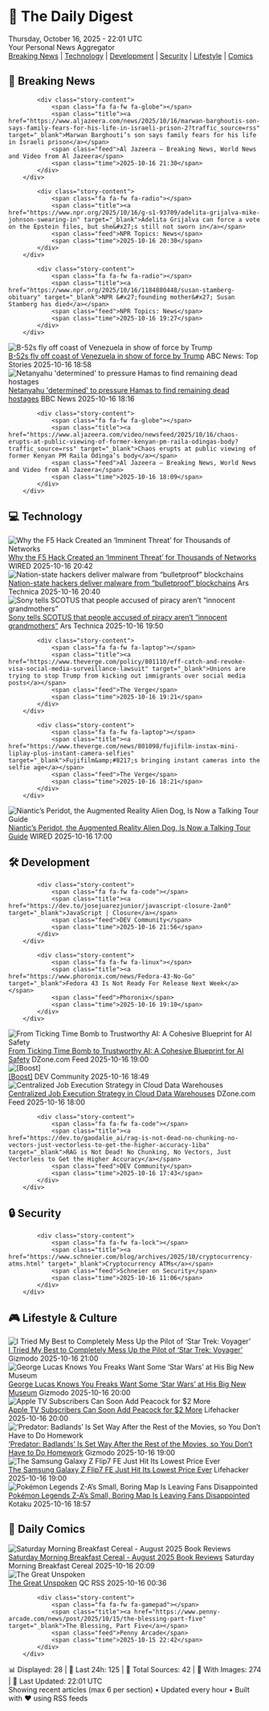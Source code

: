 <!-- Processing 54 RSS feeds at 2025-10-16 22:01:30 UTC -->
<!-- Processing: XKCD -->
<!-- Processing: Saturday Morning Breakfast Cereal -->
<!-- Processing: Penny Arcade -->
<!-- Processing: Garfield -->
<!-- Processing: Dilbert -->
<!-- Processing: Cyanide & Happiness -->
<!-- Processing: Girl Genius -->
<!-- Processing: Dinosaur Comics -->
<!-- Processing: CNN Top Stories -->
<!-- Processing: CNN Breaking News -->
<!-- Processing: Al Jazeera Breaking News -->
<!-- Processing: Guardian World News -->
<!-- Processing: Sky News World -->
<!-- Processing: O'Reilly Radar -->
<!-- Processing: WIRED -->
<!-- Processing: Lobsters Python -->
<!-- Processing: Dev.to -->
<!-- Processing: StackOverflow Blog -->
<!-- Processing: It's FOSS -->
<!-- Processing: DistroWatch -->
<!-- Processing: Linux.com -->
<!-- Processing: Ubuntu Blog -->
<!-- Processing: GitLab Blog -->
<!-- Processing: DZone -->
<!-- Processing: Martin Fowler -->
<!-- Processing: Coding Horror -->
<!-- Processing: Gizmodo -->
<!-- Processing: Krebs on Security -->
<!-- Generated 4 new posts out of 28 feeds processed -->
<div class="newspaper-header">
    <h1 class="newspaper-title">📰 The Daily Digest</h1>
    <div class="newspaper-date">Thursday, October 16, 2025 - 22:01 UTC</div>
    <div class="newspaper-subtitle">Your Personal News Aggregator</div>
</div>

<div class="newspaper-nav">
    <a href="#breaking">Breaking News</a> |
    <a href="#tech">Technology</a> |
    <a href="#dev">Development</a> |
    <a href="#security">Security</a> |
    <a href="#lifestyle">Lifestyle</a> |
    <a href="#webcomics">Comics</a>
</div>

<div class="news-section breaking-news" id="breaking">
<h2 class="section-header">🚨 Breaking News</h2>
<div class="stories-container">
<div class="story">
            
            <div class="story-content">
                <span class="fa fa-fw fa-globe"></span>
                <span class="title"><a href="https://www.aljazeera.com/news/2025/10/16/marwan-barghoutis-son-says-family-fears-for-his-life-in-israeli-prison-2?traffic_source=rss" target="_blank">Marwan Barghouti’s son says family fears for his life in Israeli prison</a></span>
                <span class="feed">Al Jazeera – Breaking News, World News and Video from Al Jazeera</span>
                <span class="time">2025-10-16 21:30</span>
            </div>
        </div>
<div class="story">
            
            <div class="story-content">
                <span class="fa fa-fw fa-radio"></span>
                <span class="title"><a href="https://www.npr.org/2025/10/16/g-s1-93709/adelita-grijalva-mike-johnson-swearing-in" target="_blank">Adelita Grijalva can force a vote on the Epstein files, but she&#x27;s still not sworn in</a></span>
                <span class="feed">NPR Topics: News</span>
                <span class="time">2025-10-16 20:30</span>
            </div>
        </div>
<div class="story">
            
            <div class="story-content">
                <span class="fa fa-fw fa-radio"></span>
                <span class="title"><a href="https://www.npr.org/2025/10/16/1184880448/susan-stamberg-obituary" target="_blank">NPR &#x27;founding mother&#x27; Susan Stamberg has died</a></span>
                <span class="feed">NPR Topics: News</span>
                <span class="time">2025-10-16 19:27</span>
            </div>
        </div>
<div class="story">
            <img src="https://s.abcnews.com/images/US/b-52-1-ht-gmh-251016_1760640085697_hpMain_4x3t_384.jpg" alt="B-52s fly off coast of Venezuela in show of force by Trump" class="story-image" loading="lazy" onerror="this.style.display='none'">
            <div class="story-content">
                <span class="fa fa-fw fa-tv"></span>
                <span class="title"><a href="https://abcnews.go.com/Politics/52s-fly-off-coast-venezuela-show-force-trump/story?id=126589822" target="_blank">B-52s fly off coast of Venezuela in show of force by Trump</a></span>
                <span class="feed">ABC News: Top Stories</span>
                <span class="time">2025-10-16 18:58</span>
            </div>
        </div>
<div class="story">
            <img src="https://ichef.bbci.co.uk/ace/standard/240/cpsprodpb/024c/live/0b0b5130-aabc-11f0-aa13-0b0479f6f42a.jpg" alt="Netanyahu &#x27;determined&#x27; to pressure Hamas to find remaining dead hostages" class="story-image" loading="lazy" onerror="this.style.display='none'">
            <div class="story-content">
                <span class="fa fa-fw fa-earth-americas"></span>
                <span class="title"><a href="https://www.bbc.com/news/articles/c4gkm0243wzo?at_medium=RSS&at_campaign=rss" target="_blank">Netanyahu &#x27;determined&#x27; to pressure Hamas to find remaining dead hostages</a></span>
                <span class="feed">BBC News</span>
                <span class="time">2025-10-16 18:16</span>
            </div>
        </div>
<div class="story">
            
            <div class="story-content">
                <span class="fa fa-fw fa-globe"></span>
                <span class="title"><a href="https://www.aljazeera.com/video/newsfeed/2025/10/16/chaos-erupts-at-public-viewing-of-former-kenyan-pm-raila-odingas-body?traffic_source=rss" target="_blank">Chaos erupts at public viewing of former Kenyan PM Raila Odinga’s body</a></span>
                <span class="feed">Al Jazeera – Breaking News, World News and Video from Al Jazeera</span>
                <span class="time">2025-10-16 18:09</span>
            </div>
        </div>
</div>
</div>
<div class="news-section tech-news" id="tech">
<h2 class="section-header">💻 Technology</h2>
<div class="stories-container">
<div class="story">
            <img src="https://media.wired.com/photos/68f1155b7fe66c9366128ec2/master/pass/GettyImages-2226652563.jpg" alt="Why the F5 Hack Created an ‘Imminent Threat’ for Thousands of Networks" class="story-image" loading="lazy" onerror="this.style.display='none'">
            <div class="story-content">
                <span class="fa fa-fw fa-bolt"></span>
                <span class="title"><a href="https://www.wired.com/story/f5-hack-networking-software-big-ip/" target="_blank">Why the F5 Hack Created an ‘Imminent Threat’ for Thousands of Networks</a></span>
                <span class="feed">WIRED</span>
                <span class="time">2025-10-16 20:42</span>
            </div>
        </div>
<div class="story">
            <img src="https://cdn.arstechnica.net/wp-content/uploads/2025/05/malware-threat-500x500.jpg" alt="Nation-state hackers deliver malware from “bulletproof” blockchains" class="story-image" loading="lazy" onerror="this.style.display='none'">
            <div class="story-content">
                <span class="fa fa-fw fa-cog"></span>
                <span class="title"><a href="https://arstechnica.com/security/2025/10/hackers-bullet-proof-hosts-deliver-malware-from-blockchains/" target="_blank">Nation-state hackers deliver malware from “bulletproof” blockchains</a></span>
                <span class="feed">Ars Technica</span>
                <span class="time">2025-10-16 20:40</span>
            </div>
        </div>
<div class="story">
            <img src="https://cdn.arstechnica.net/wp-content/uploads/2024/02/music-pirate-500x500-1732568013.jpg" alt="Sony tells SCOTUS that people accused of piracy aren’t “innocent grandmothers”" class="story-image" loading="lazy" onerror="this.style.display='none'">
            <div class="story-content">
                <span class="fa fa-fw fa-cog"></span>
                <span class="title"><a href="https://arstechnica.com/tech-policy/2025/10/sony-tells-scotus-that-people-accused-of-piracy-arent-innocent-grandmothers/" target="_blank">Sony tells SCOTUS that people accused of piracy aren’t “innocent grandmothers”</a></span>
                <span class="feed">Ars Technica</span>
                <span class="time">2025-10-16 19:50</span>
            </div>
        </div>
<div class="story">
            
            <div class="story-content">
                <span class="fa fa-fw fa-laptop"></span>
                <span class="title"><a href="https://www.theverge.com/policy/801110/eff-catch-and-revoke-visa-social-media-surveillance-lawsuit" target="_blank">Unions are trying to stop Trump from kicking out immigrants over social media posts</a></span>
                <span class="feed">The Verge</span>
                <span class="time">2025-10-16 19:21</span>
            </div>
        </div>
<div class="story">
            
            <div class="story-content">
                <span class="fa fa-fw fa-laptop"></span>
                <span class="title"><a href="https://www.theverge.com/news/801098/fujifilm-instax-mini-liplay-plus-instant-camera-selfies" target="_blank">Fujifilm&amp;#8217;s bringing instant cameras into the selfie age</a></span>
                <span class="feed">The Verge</span>
                <span class="time">2025-10-16 18:21</span>
            </div>
        </div>
<div class="story">
            <img src="https://media.wired.com/photos/68f02d3e2611849cab159a7f/master/pass/PeridotBeyond_Multiplayer_square_noLogos.jpg" alt="Niantic’s Peridot, the Augmented Reality Alien Dog, Is Now a Talking Tour Guide" class="story-image" loading="lazy" onerror="this.style.display='none'">
            <div class="story-content">
                <span class="fa fa-fw fa-bolt"></span>
                <span class="title"><a href="https://www.wired.com/story/niantic-peridot-augmented-reality-snap-spectacles/" target="_blank">Niantic’s Peridot, the Augmented Reality Alien Dog, Is Now a Talking Tour Guide</a></span>
                <span class="feed">WIRED</span>
                <span class="time">2025-10-16 17:00</span>
            </div>
        </div>
</div>
</div>
<div class="news-section dev-news" id="dev">
<h2 class="section-header">🛠️ Development</h2>
<div class="stories-container">
<div class="story">
            
            <div class="story-content">
                <span class="fa fa-fw fa-code"></span>
                <span class="title"><a href="https://dev.to/josejuarezjunior/javascript-closure-2an0" target="_blank">JavaScript | Closure</a></span>
                <span class="feed">DEV Community</span>
                <span class="time">2025-10-16 21:56</span>
            </div>
        </div>
<div class="story">
            
            <div class="story-content">
                <span class="fa fa-fw fa-linux"></span>
                <span class="title"><a href="https://www.phoronix.com/news/Fedora-43-No-Go" target="_blank">Fedora 43 Is Not Ready For Release Next Week</a></span>
                <span class="feed">Phoronix</span>
                <span class="time">2025-10-16 19:10</span>
            </div>
        </div>
<div class="story">
            <img src="https://dz2cdn1.dzone.com/thumbnail?fid=18700894&w=600" alt="From Ticking Time Bomb to Trustworthy AI: A Cohesive Blueprint for AI Safety" class="story-image" loading="lazy" onerror="this.style.display='none'">
            <div class="story-content">
                <span class="fa fa-fw fa-newspaper"></span>
                <span class="title"><a href="https://dzone.com/articles/ai-agent-safety-blueprint-trustworthy-ai" target="_blank">From Ticking Time Bomb to Trustworthy AI: A Cohesive Blueprint for AI Safety</a></span>
                <span class="feed">DZone.com Feed</span>
                <span class="time">2025-10-16 19:00</span>
            </div>
        </div>
<div class="story">
            <img src="https://media2.dev.to/dynamic/image/width=800%2Cheight=%2Cfit=scale-down%2Cgravity=auto%2Cformat=auto/https%3A%2F%2Fdev-to-uploads.s3.amazonaws.com%2Fuploads%2Fuser%2Fprofile_image%2F2900392%2F78ad1723-16ab-4e46-b39c-7f3feb416d23.jpg" alt="[Boost]" class="story-image" loading="lazy" onerror="this.style.display='none'">
            <div class="story-content">
                <span class="fa fa-fw fa-code"></span>
                <span class="title"><a href="https://dev.to/rshivakumar/-9b" target="_blank">[Boost]</a></span>
                <span class="feed">DEV Community</span>
                <span class="time">2025-10-16 18:49</span>
            </div>
        </div>
<div class="story">
            <img src="https://dz2cdn1.dzone.com/thumbnail?fid=18700874&w=600" alt="Centralized Job Execution Strategy in Cloud Data Warehouses" class="story-image" loading="lazy" onerror="this.style.display='none'">
            <div class="story-content">
                <span class="fa fa-fw fa-newspaper"></span>
                <span class="title"><a href="https://dzone.com/articles/centralized-job-execution-strategy-in-cloud-data-w-1" target="_blank">Centralized Job Execution Strategy in Cloud Data Warehouses</a></span>
                <span class="feed">DZone.com Feed</span>
                <span class="time">2025-10-16 18:00</span>
            </div>
        </div>
<div class="story">
            
            <div class="story-content">
                <span class="fa fa-fw fa-code"></span>
                <span class="title"><a href="https://dev.to/gaodalie_ai/rag-is-not-dead-no-chunking-no-vectors-just-vectorless-to-get-the-higher-accuracy-1iba" target="_blank">RAG is Not Dead! No Chunking, No Vectors, Just Vectorless to Get the Higher Accuracy</a></span>
                <span class="feed">DEV Community</span>
                <span class="time">2025-10-16 17:43</span>
            </div>
        </div>
</div>
</div>
<div class="news-section security-news" id="security">
<h2 class="section-header">🔒 Security</h2>
<div class="stories-container">
<div class="story">
            
            <div class="story-content">
                <span class="fa fa-fw fa-lock"></span>
                <span class="title"><a href="https://www.schneier.com/blog/archives/2025/10/cryptocurrency-atms.html" target="_blank">Cryptocurrency ATMs</a></span>
                <span class="feed">Schneier on Security</span>
                <span class="time">2025-10-16 11:06</span>
            </div>
        </div>
</div>
</div>
<div class="news-section lifestyle-news" id="lifestyle">
<h2 class="section-header">🎮 Lifestyle & Culture</h2>
<div class="stories-container">
<div class="story">
            <img src="https://gizmodo.com/app/uploads/2025/10/star-trek-voyager-across-the-unknown-demo-impressions-1280x853.jpg" alt="I Tried My Best to Completely Mess Up the Pilot of ‘Star Trek: Voyager’" class="story-image" loading="lazy" onerror="this.style.display='none'">
            <div class="story-content">
                <span class="fa fa-fw fa-computer"></span>
                <span class="title"><a href="https://gizmodo.com/star-trek-voyager-across-the-unknown-demo-impressions-2000673198" target="_blank">I Tried My Best to Completely Mess Up the Pilot of ‘Star Trek: Voyager’</a></span>
                <span class="feed">Gizmodo</span>
                <span class="time">2025-10-16 21:00</span>
            </div>
        </div>
<div class="story">
            <img src="https://gizmodo.com/app/uploads/2025/10/Lucas-1280x853.jpg" alt="George Lucas Knows You Freaks Want Some ‘Star Wars’ at His Big New Museum" class="story-image" loading="lazy" onerror="this.style.display='none'">
            <div class="story-content">
                <span class="fa fa-fw fa-computer"></span>
                <span class="title"><a href="https://gizmodo.com/george-lucas-museum-star-wars-exhibit-2000673235" target="_blank">George Lucas Knows You Freaks Want Some ‘Star Wars’ at His Big New Museum</a></span>
                <span class="feed">Gizmodo</span>
                <span class="time">2025-10-16 20:00</span>
            </div>
        </div>
<div class="story">
            <img src="https://lifehacker.com/imagery/articles/01K7Q6SJMCKM035G4ZFZA375R2/hero-image.jpg" alt="Apple TV Subscribers Can Soon Add Peacock for $2 More" class="story-image" loading="lazy" onerror="this.style.display='none'">
            <div class="story-content">
                <span class="fa fa-fw fa-life-ring"></span>
                <span class="title"><a href="https://lifehacker.com/entertainment/apple-tv-peacock-bundle-offer?utm_medium=RSS" target="_blank">Apple TV Subscribers Can Soon Add Peacock for $2 More</a></span>
                <span class="feed">Lifehacker</span>
                <span class="time">2025-10-16 20:00</span>
            </div>
        </div>
<div class="story">
            <img src="https://gizmodo.com/app/uploads/2025/10/predator-badlands-20th-century-1280x854.jpg" alt="‘Predator: Badlands’ Is Set Way After the Rest of the Movies, so You Don’t Have to Do Homework" class="story-image" loading="lazy" onerror="this.style.display='none'">
            <div class="story-content">
                <span class="fa fa-fw fa-computer"></span>
                <span class="title"><a href="https://gizmodo.com/predator-badlands-is-set-way-after-the-rest-of-the-movies-so-you-dont-have-to-do-homework-2000673223" target="_blank">‘Predator: Badlands’ Is Set Way After the Rest of the Movies, so You Don’t Have to Do Homework</a></span>
                <span class="feed">Gizmodo</span>
                <span class="time">2025-10-16 19:00</span>
            </div>
        </div>
<div class="story">
            <img src="https://lifehacker.com/imagery/articles/01K7Q4BQTGE1CH3N3HYK6HKF45/hero-image.png" alt="The Samsung Galaxy Z Flip7 FE Just Hit Its Lowest Price Ever" class="story-image" loading="lazy" onerror="this.style.display='none'">
            <div class="story-content">
                <span class="fa fa-fw fa-life-ring"></span>
                <span class="title"><a href="https://lifehacker.com/tech/samsung-galaxy-z-flip-7-fe-sale?utm_medium=RSS" target="_blank">The Samsung Galaxy Z Flip7 FE Just Hit Its Lowest Price Ever</a></span>
                <span class="feed">Lifehacker</span>
                <span class="time">2025-10-16 19:00</span>
            </div>
        </div>
<div class="story">
            <img src="https://kotaku.com/app/uploads/2025/10/pokemonza-1280x720.jpg" alt="Pokémon Legends Z-A’s Small, Boring Map Is Leaving Fans Disappointed" class="story-image" loading="lazy" onerror="this.style.display='none'">
            <div class="story-content">
                <span class="fa fa-fw fa-gamepad"></span>
                <span class="title"><a href="https://kotaku.com/pokemon-legends-z-small-boring-map-how-big-time-to-walk-around-2000636148" target="_blank">Pokémon Legends Z-A’s Small, Boring Map Is Leaving Fans Disappointed</a></span>
                <span class="feed">Kotaku</span>
                <span class="time">2025-10-16 18:57</span>
            </div>
        </div>
</div>
</div>
<div class="news-section webcomics-section" id="webcomics">
<h2 class="section-header">🎨 Daily Comics</h2>
<div class="stories-container">
<div class="story">
            <img src="https://www.smbc-comics.com/comics/1760645300-202510br.png" alt="Saturday Morning Breakfast Cereal - August 2025 Book Reviews" class="story-image" loading="lazy" onerror="this.style.display='none'">
            <div class="story-content">
                <span class="fa fa-fw fa-smile"></span>
                <span class="title"><a href="https://www.smbc-comics.com/comic/august-2025-book-reviews" target="_blank">Saturday Morning Breakfast Cereal - August 2025 Book Reviews</a></span>
                <span class="feed">Saturday Morning Breakfast Cereal</span>
                <span class="time">2025-10-16 20:09</span>
            </div>
        </div>
<div class="story">
            <img src="http://www.questionablecontent.net/comics/5680.png" alt="The Great Unspoken" class="story-image" loading="lazy" onerror="this.style.display='none'">
            <div class="story-content">
                <span class="fa fa-fw fa-music"></span>
                <span class="title"><a href="http://questionablecontent.net/view.php?comic=5680" target="_blank">The Great Unspoken</a></span>
                <span class="feed">QC RSS</span>
                <span class="time">2025-10-16 00:36</span>
            </div>
        </div>
<div class="story">
            
            <div class="story-content">
                <span class="fa fa-fw fa-gamepad"></span>
                <span class="title"><a href="https://www.penny-arcade.com/news/post/2025/10/15/the-blessing-part-five" target="_blank">The Blessing, Part Five</a></span>
                <span class="feed">Penny Arcade</span>
                <span class="time">2025-10-15 22:42</span>
            </div>
        </div>
</div>
</div>

<div class="newspaper-footer">
    <div class="stats">
        📊 Displayed: 28 | 📅 Last 24h: 125 | 📡 Total Sources: 42 | 📸 With Images: 274 |
        🔄 Last Updated: 22:01 UTC
    </div>
    <div class="footer-note">
        Showing recent articles (max 6 per section) • Updated every hour • Built with ❤️ using RSS feeds
    </div>
</div>

